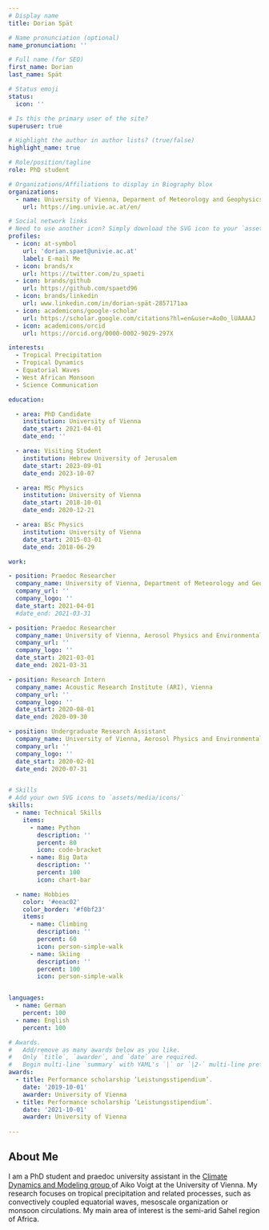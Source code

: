 ```yaml
---
# Display name
title: Dorian Spät

# Name pronunciation (optional)
name_pronunciation: ''

# Full name (for SEO)
first_name: Dorian
last_name: Spät

# Status emoji
status:
  icon: ''

# Is this the primary user of the site?
superuser: true

# Highlight the author in author lists? (true/false)
highlight_name: true

# Role/position/tagline
role: PhD student

# Organizations/Affiliations to display in Biography blox
organizations:
  - name: University of Vienna, Deparment of Meteorology and Geophysics
    url: https://img.univie.ac.at/en/

# Social network links
# Need to use another icon? Simply download the SVG icon to your `assets/media/icons/` folder.
profiles:
  - icon: at-symbol
    url: 'dorian.spaet@univie.ac.at'
    label: E-mail Me
  - icon: brands/x
    url: https://twitter.com/zu_spaeti
  - icon: brands/github
    url: https://github.com/spaetd96
  - icon: brands/linkedin
    url: www.linkedin.com/in/dorian-spät-2857171aa
  - icon: academicons/google-scholar
    url: https://scholar.google.com/citations?hl=en&user=Ao0o_lUAAAAJ
  - icon: academicons/orcid
    url: https://orcid.org/0000-0002-9029-297X

interests:
  - Tropical Precipitation
  - Tropical Dynamics
  - Equatorial Waves
  - West African Monsoon
  - Science Communication

education:

  - area: PhD Candidate
    institution: University of Vienna
    date_start: 2021-04-01
    date_end: ''

  - area: Visiting Student
    institution: Hebrew University of Jerusalem
    date_start: 2023-09-01
    date_end: 2023-10-07

  - area: MSc Physics
    institution: University of Vienna
    date_start: 2018-10-01
    date_end: 2020-12-21

  - area: BSc Physics
    institution: University of Vienna
    date_start: 2015-03-01
    date_end: 2018-06-29

work:

- position: Praedoc Researcher
  company_name: University of Vienna, Department of Meteorology and Geophysics
  company_url: ''
  company_logo: ''
  date_start: 2021-04-01
  #date_end: 2021-03-31

- position: Praedoc Researcher
  company_name: University of Vienna, Aerosol Physics and Environmental Physics
  company_url: ''
  company_logo: ''
  date_start: 2021-03-01
  date_end: 2021-03-31

- position: Research Intern
  company_name: Acoustic Research Institute (ARI), Vienna
  company_url: ''
  company_logo: ''
  date_start: 2020-08-01
  date_end: 2020-09-30

- position: Undergraduate Research Assistant
  company_name: University of Vienna, Aerosol Physics and Environmental Physics
  company_url: ''
  company_logo: ''
  date_start: 2020-02-01
  date_end: 2020-07-31


# Skills
# Add your own SVG icons to `assets/media/icons/`
skills:
  - name: Technical Skills
    items:
      - name: Python
        description: ''
        percent: 80
        icon: code-bracket
      - name: Big Data
        description: ''
        percent: 100
        icon: chart-bar

  - name: Hobbies
    color: '#eeac02'
    color_border: '#f0bf23'
    items:
      - name: Climbing
        description: ''
        percent: 60
        icon: person-simple-walk
      - name: Skiing
        description: ''
        percent: 100
        icon: person-simple-walk


languages:
  - name: German
    percent: 100
  - name: English
    percent: 100

# Awards.
#   Add/remove as many awards below as you like.
#   Only `title`, `awarder`, and `date` are required.
#   Begin multi-line `summary` with YAML's `|` or `|2-` multi-line prefix and indent 2 spaces below.
awards:
  - title: Performance scholarship ’Leistungsstipendium’.
    date: '2019-10-01'
    awarder: University of Vienna
  - title: Performance scholarship ’Leistungsstipendium’.
    date: '2021-10-01'
    awarder: University of Vienna
    
---
```


## About Me

I am a PhD student and praedoc university assistant in the <a href="https://klimadynamik.univie.ac.at/"> Climate Dynamics and Modeling group </a> of Aiko Voigt at the University of Vienna. My research focuses on tropical precipitation and related processes, such as convectively coupled equatorial waves, mesoscale organization or monsoon circulations. My main area of interest is the semi-arid Sahel region of Africa.